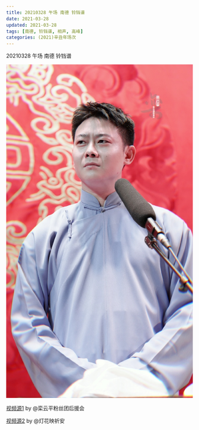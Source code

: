 ```yaml
---
title: 20210328 午场 南德 铃铛谱
date: 2021-03-28
updated: 2021-03-28
tags: [南德, 铃铛谱, 相声, 高峰] 
categories: (2021)辛丑年场次
---
```

20210328 午场 南德 铃铛谱

![](https://raw.githubusercontent.com/rhenginium/image/main/007aVJ83ly1gozp83cn6hj31o42zce83.jpg)

[视频源1](https://m.weibo.cn/detail/4619763839928925) by @栾云平粉丝团后援会

[视频源2](https://m.weibo.cn/detail/4619760232827694)  by @灯花映祈安